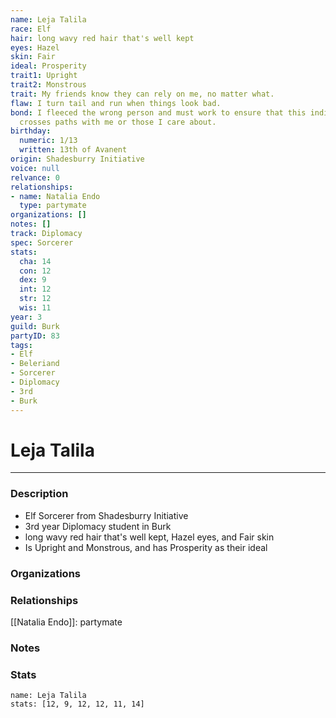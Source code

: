 ```yaml
---
name: Leja Talila
race: Elf
hair: long wavy red hair that's well kept
eyes: Hazel
skin: Fair
ideal: Prosperity
trait1: Upright
trait2: Monstrous
trait: My friends know they can rely on me, no matter what.
flaw: I turn tail and run when things look bad.
bond: I fleeced the wrong person and must work to ensure that this individual never
  crosses paths with me or those I care about.
birthday:
  numeric: 1/13
  written: 13th of Avanent
origin: Shadesburry Initiative
voice: null
relvance: 0
relationships:
- name: Natalia Endo
  type: partymate
organizations: []
notes: []
track: Diplomacy
spec: Sorcerer
stats:
  cha: 14
  con: 12
  dex: 9
  int: 12
  str: 12
  wis: 11
year: 3
guild: Burk
partyID: 83
tags:
- Elf
- Beleriand
- Sorcerer
- Diplomacy
- 3rd
- Burk
---
```

# Leja Talila
---
### Description
- Elf Sorcerer from Shadesburry Initiative
- 3rd year Diplomacy student in Burk
- long wavy red hair that's well kept, Hazel eyes, and Fair skin
- Is Upright and Monstrous, and has Prosperity as their ideal

### Organizations

### Relationships
[[Natalia Endo]]: partymate

### Notes

### Stats
```statblock
name: Leja Talila
stats: [12, 9, 12, 12, 11, 14]
```
